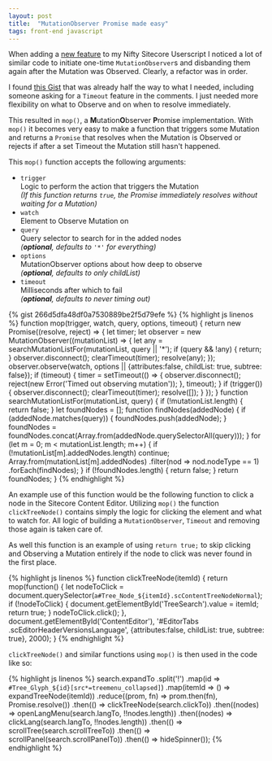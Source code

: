 ```yaml
---
layout: post
title:  "MutationObserver Promise made easy"
tags: front-end javascript
---
```


When adding a [new feature](https://github.com/asontu/Asontus-Sitecore-nifties#export-and-import-my-toolbar-customization) to my Nifty Sitecore Userscript I noticed a lot of similar code to initiate one-time `MutationObserver`s and disbanding them again after the Mutation was Observed. Clearly, a refactor was in order.

I found [this Gist](https://gist.github.com/jwilson8767/db379026efcbd932f64382db4b02853e) that was already half the way to what I needed, including someone asking for a `Timeout` feature in the comments. I just needed more flexibility on what to Observe and on when to resolve immediately.

This resulted in `mop()`, a **M**utation**O**bserver **P**romise implementation. With `mop()` it becomes very easy to make a function that triggers some Mutation and returns a `Promise` that resolves when the Mutation is Observed or rejects if after a set Timeout the Mutation still hasn't happened.

This `mop()` function accepts the following arguments:

- `trigger`  
  Logic to perform the action that triggers the Mutation  
  _(If this function returns `true`, the Promise immediately resolves without waiting for a Mutation)_
- `watch`  
  Element to Observe Mutation on
- `query`  
  Query selector to search for in the added nodes  
  _(**optional**, defaults to `'*'` for everything)_
- `options`  
  MutationObserver options about how deep to observe  
  _(**optional**, defaults to only childList)_
- `timeout`  
  Milliseconds after which to fail  
  _(**optional**, defaults to never timing out)_

{% gist 266d5dfa48df0a7530889be2f5d79efe %}
<noscript>
{% highlight js linenos %}
function mop(trigger, watch, query, options, timeout) {
	return new Promise((resolve, reject) => {
		let timer;
		let observer = new MutationObserver((mutationList) => {
			let any = searchMutationListFor(mutationList, query || '*');
			if (query && !any) {
				return;
			}
			observer.disconnect();
			clearTimeout(timer);
			resolve(any);
		});
		observer.observe(watch, options || {attributes:false, childList: true, subtree: false});
		if (timeout) {
			timer = setTimeout(() => {
				observer.disconnect();
				reject(new Error('Timed out observing mutation'));
			}, timeout);
		}
		if (trigger()) {
			observer.disconnect();
			clearTimeout(timer);
			resolve([]);
		}
	});
}
function searchMutationListFor(mutationList, query) {
	if (!mutationList.length) {
		return false;
	}
	let foundNodes = [];
	function findNodes(addedNode) {
		if (addedNode.matches(query)) {
			foundNodes.push(addedNode);
		}
		foundNodes = foundNodes.concat(Array.from(addedNode.querySelectorAll(query)));
	}
	for (let m = 0; m < mutationList.length; m++) {
		if (!mutationList[m].addedNodes.length) continue;
		Array.from(mutationList[m].addedNodes)
			.filter(nod => nod.nodeType == 1)
			.forEach(findNodes);
	}
	if (!foundNodes.length) {
		return false;
	}
	return foundNodes;
}
{% endhighlight %}
</noscript>

An example use of this function would be the following function to click a node in the Sitecore Content Editor. Utilizing `mop()` the function `clickTreeNode()` contains simply the logic for clicking the element and what to watch for. All logic of building a `MutationObserver`, `Timeout` and removing those again is taken care of.

As well this function is an example of using `return true;` to skip clicking and Observing a Mutation entirely if the node to click was never found in the first place.

{% highlight js linenos %}
function clickTreeNode(itemId) {
	return mop(function() {
		let nodeToClick = document.querySelector(`a#Tree_Node_${itemId}.scContentTreeNodeNormal`);
		if (!nodeToClick) {
			document.getElementById('TreeSearch').value = itemId;
			return true;
		}
		nodeToClick.click();
	},
	document.getElementById('ContentEditor'),
	'#EditorTabs .scEditorHeaderVersionsLanguage',
	{attributes:false, childList: true, subtree: true},
	2000);
}
{% endhighlight %}

`clickTreeNode()` and similar functions using `mop()` is then used in the code like so:

{% highlight js linenos %}
search.expandTo
	.split('!')
	.map(id => `#Tree_Glyph_${id}[src*=treemenu_collapsed]`)
	.map(itemId => () => expandTreeNode(itemId))
	.reduce((prom, fn) => prom.then(fn), Promise.resolve())
	.then(() => clickTreeNode(search.clickTo))
	.then((nodes) => openLangMenu(search.langTo, !!nodes.length))
	.then((nodes) => clickLang(search.langTo, !!nodes.length))
	.then(() => scrollTree(search.scrollTreeTo))
	.then(() => scrollPanel(search.scrollPanelTo))
	.then(() => hideSpinner());
{% endhighlight %}